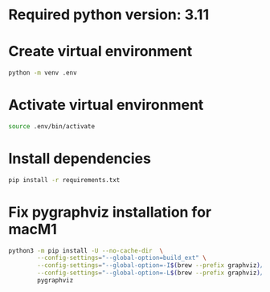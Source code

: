 # Required python version: 3.11

# Create virtual environment

```bash
python -m venv .env
```

# Activate virtual environment

```bash
source .env/bin/activate
```

# Install dependencies

```bash
pip install -r requirements.txt
```

# Fix pygraphviz installation for macM1

```bash
python3 -m pip install -U --no-cache-dir  \
        --config-settings="--global-option=build_ext" \
        --config-settings="--global-option=-I$(brew --prefix graphviz)/include/" \
        --config-settings="--global-option=-L$(brew --prefix graphviz)/lib/" \
        pygraphviz
```